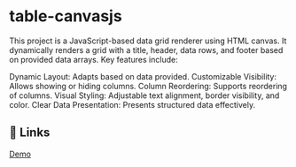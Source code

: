 
# table-canvasjs


This project is a JavaScript-based data grid renderer using HTML canvas. It dynamically renders a grid with a title, header, data rows, and footer based on provided data arrays. Key features include:

Dynamic Layout: Adapts based on data provided.
Customizable Visibility: Allows showing or hiding columns.
Column Reordering: Supports reordering of columns.
Visual Styling: Adjustable text alignment, border visibility, and color.
Clear Data Presentation: Presents structured data effectively.

## 🔗 Links

[Demo](https://codepen.io/jjad14/pen/JjVmGmr?editors=1011)
